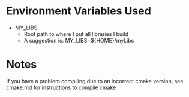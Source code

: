 # Environment Variables Used
* MY_LIBS
    * Root path to where I put all libraries I build
    * A suggestion is: MY_LIBS=${HOME}/myLibs

# Notes
If you have a problem compiling due to an incorrect cmake version, see cmake.md for instructions 
to compile cmake
